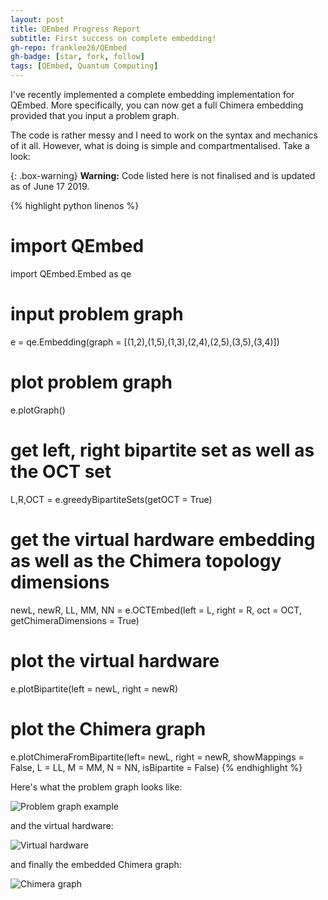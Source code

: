```yaml
---
layout: post
title: QEmbed Progress Report
subtitle: First success on complete embedding!
gh-repo: franklee26/QEmbed
gh-badge: [star, fork, follow]
tags: [QEmbed, Quantum Computing]
---
```


I've recently implemented a complete embedding implementation for QEmbed. More specifically, you can now get a full Chimera embedding provided that you input a problem graph. 

The code is rather messy and I need to work on the syntax and mechanics of it all. However, what is doing is simple and compartmentalised. Take a look:

{: .box-warning}
**Warning:** Code listed here is not finalised and is updated as of June 17 2019.

{% highlight python linenos %}
# import QEmbed
import QEmbed.Embed as qe 

# input problem graph
e = qe.Embedding(graph = [(1,2),(1,5),(1,3),(2,4),(2,5),(3,5),(3,4)])

# plot problem graph
e.plotGraph()

# get left, right bipartite set as well as the OCT set
L,R,OCT = e.greedyBipartiteSets(getOCT = True)

# get the virtual hardware embedding as well as the Chimera topology dimensions 
newL, newR, LL, MM, NN = e.OCTEmbed(left = L, right = R, oct = OCT, getChimeraDimensions = True)

# plot the virtual hardware
e.plotBipartite(left = newL, right = newR)

# plot the Chimera graph
e.plotChimeraFromBipartite(left= newL, right = newR, showMappings = False, L = LL, M = MM, N = NN, isBipartite = False)
{% endhighlight %}

Here's what the problem graph looks like:

![Problem graph example](https://i.imgur.com/qNym2Wn.png)

and the virtual hardware:

![Virtual hardware](https://i.imgur.com/QOCvJ87.png)

and finally the embedded Chimera graph:

![Chimera graph](https://i.imgur.com/eS82YGp.png)